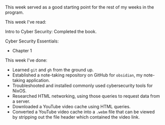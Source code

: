 This week served as a good starting point for the rest of my weeks in the program.

This week I've read:

Intro to Cyber Security:
Completed the book.

Cyber Security Essentials:
- Chapter 1

This week I've done:
- Learned `git` and `gh` from the ground up.
- Established a note-taking repository on GitHub for `obsidian`, my note-taking application.
- Troubleshooted and installed commonly used cybersecurity tools for NixOS.
- Researched HTML networking, using those queries to request data from a server.
- Downloaded a YouTube video cache using HTML queries.
- Converted a YouTube video cache into a `.webm` file that can be viewed by stripping out the file header which contained the video link.